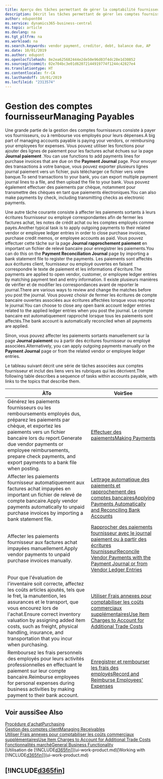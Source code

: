 ```yaml
---
title: Aperçu des tâches permettant de gérer la comptabilité fournisseur| Microsoft Docs
description: Décrit les tâches permettant de gérer les comptes fournisseur, par exemple, le paiement des créditeurs ou l'affectation de paiements sortants aux écritures pour fermer des factures ou des notes de crédit.
author: edupont04
ms.service: dynamics365-business-central
ms.topic: article
ms.devlang: na
ms.tgt_pltfrm: na
ms.workload: na
ms.search.keywords: vendor payment, creditor, debt, balance due, AP
ms.date: 10/01/2019
ms.author: edupont
ms.openlocfilehash: 8e2ea625682444e2de50e96d03f4dc28e1d30852
ms.sourcegitcommit: 02e704bc3e01d62072144919774f1244c42827e4
ms.translationtype: HT
ms.contentlocale: fr-CA
ms.lasthandoff: 10/01/2019
ms.locfileid: "2313574"
---
```

# <a name="managing-payables"></a><span data-ttu-id="976d5-103">Gestion des comptes fournisseur</span><span class="sxs-lookup"><span data-stu-id="976d5-103">Managing Payables</span></span>

<span data-ttu-id="976d5-104">Une grande partie de la gestion des comptes fournisseurs consiste à payer vos fournisseurs, ou à rembourse vos employés pour leurs dépenses.</span><span class="sxs-lookup"><span data-stu-id="976d5-104">A big part of managing accounts payable is paying your vendors, or reimbursing your employees for expenses.</span></span> <span data-ttu-id="976d5-105">Vous pouvez utiliser les fonctions pour ajouter des lignes de paiement pour les factures achat échues sur la page **Journal paiement** .</span><span class="sxs-lookup"><span data-stu-id="976d5-105">You can use functions to add payments lines for purchase invoices that are due on the **Payment Journal** page.</span></span> <span data-ttu-id="976d5-106">Pour envoyer des transactions à votre banque, vous pouvez exporter plusieurs lignes journal paiement vers un fichier, puis télécharger ce fichier vers votre banque.</span><span class="sxs-lookup"><span data-stu-id="976d5-106">To send transactions to your bank, you can export multiple payment journal lines to a file, and then upload the file to your bank.</span></span> <span data-ttu-id="976d5-107">Vous pouvez également effectuer des paiements par chèque, notamment pour transmettre des chèques en tant que paiements électroniques.</span><span class="sxs-lookup"><span data-stu-id="976d5-107">You can also make payments by check, including transmitting checks as electronic payments.</span></span>

<span data-ttu-id="976d5-108">Une autre tâche courante consiste à affecter les paiements sortants à leurs écritures fournisseur ou employé correspondantes afin de fermer les factures achat, les notes de crédit achat ou les comptes employés comme payés.</span><span class="sxs-lookup"><span data-stu-id="976d5-108">Another typical task is to apply outgoing payments to their related vendor or employee ledger entries in order to close purchase invoices, purchase credit memos, or employee accounts as paid.</span></span> <span data-ttu-id="976d5-109">Vous pouvez effectuer cette tâche sur la page **Journal rapprochement paiement** en important un fichier de relevé bancaire pour enregistrer les paiements.</span><span class="sxs-lookup"><span data-stu-id="976d5-109">You can do this on the **Payment Reconciliation Journal** page by importing a bank statement file to register the payments.</span></span> <span data-ttu-id="976d5-110">Les paiements sont affectés aux écritures client, fournisseur ou employé ouvertes en faisant correspondre le texte de paiement et les informations d'écriture.</span><span class="sxs-lookup"><span data-stu-id="976d5-110">The payments are applied to open vendor, customer, or employee ledger entries by matching payment text and entry information.</span></span> <span data-ttu-id="976d5-111">Il existe plusieurs manières de vérifier et de modifier les correspondances avant de reporter le journal.</span><span class="sxs-lookup"><span data-stu-id="976d5-111">There are various ways to review and change the matches before you post the journal.</span></span> <span data-ttu-id="976d5-112">Vous pouvez choisir de fermer les écritures de compte bancaire ouvertes associées aux écritures affectées lorsque vous reportez le journal.</span><span class="sxs-lookup"><span data-stu-id="976d5-112">You can choose to close any open bank account ledger entries related to the applied ledger entries when you post the journal.</span></span> <span data-ttu-id="976d5-113">Le compte bancaire est automatiquement rapproché lorsque tous les paiements sont affectés.</span><span class="sxs-lookup"><span data-stu-id="976d5-113">The bank account is automatically reconciled when all payments are applied.</span></span>

<span data-ttu-id="976d5-114">Sinon, vous pouvez affecter les paiements sortants manuellement sur la page **Journal paiement** ou à partir des écritures fournisseur ou employé associées.</span><span class="sxs-lookup"><span data-stu-id="976d5-114">Alternatively, you can apply outgoing payments manually on the **Payment Journal** page or from the related vendor or employee ledger entries.</span></span>

<span data-ttu-id="976d5-115">Le tableau suivant décrit une série de tâches associées aux comptes fournisseur et inclut des liens vers les rubriques qui les décrivent.</span><span class="sxs-lookup"><span data-stu-id="976d5-115">The following table describes a sequence of tasks within accounts payable, with links to the topics that describe them.</span></span>

| <span data-ttu-id="976d5-116">À</span><span class="sxs-lookup"><span data-stu-id="976d5-116">To</span></span> | <span data-ttu-id="976d5-117">Voir</span><span class="sxs-lookup"><span data-stu-id="976d5-117">See</span></span> |
| --- | --- |
| <span data-ttu-id="976d5-118">Générez les paiements fournisseurs ou les remboursements employés dus, préparez les paiements par chèque, et exportez les paiements vers un fichier bancaire lors du report.</span><span class="sxs-lookup"><span data-stu-id="976d5-118">Generate due vendor payments or employee reimbursements, prepare check payments, and export payments to a bank file when posting.</span></span> |[<span data-ttu-id="976d5-119">Effectuer des paiements</span><span class="sxs-lookup"><span data-stu-id="976d5-119">Making Payments</span></span>](payables-make-payments.md) |
| <span data-ttu-id="976d5-120">Affecter les paiements fournisseur automatiquement aux factures achat impayées en important un fichier de relevé de compte bancaire.</span><span class="sxs-lookup"><span data-stu-id="976d5-120">Apply vendor payments automatically to unpaid purchase invoices by importing a bank statement file.</span></span> |[<span data-ttu-id="976d5-121">Lettrage automatique des paiements et rapprochement des comptes bancaires</span><span class="sxs-lookup"><span data-stu-id="976d5-121">Applying Payments Automatically and Reconciling Bank Accounts</span></span>](receivables-apply-payments-auto-reconcile-bank-accounts.md) |
| <span data-ttu-id="976d5-122">Affecter les paiements fournisseur aux factures achat impayées manuellement.</span><span class="sxs-lookup"><span data-stu-id="976d5-122">Apply vendor payments to unpaid purchase invoices manually.</span></span> |[<span data-ttu-id="976d5-123">Rapprocher des paiements fournisseur avec le journal paiement ou à partir des écritures fournisseur</span><span class="sxs-lookup"><span data-stu-id="976d5-123">Reconcile Vendor Payments with the Payment Journal or from Vendor Ledger Entries</span></span>](payables-how-apply-purchase-transactions-manually.md) |
|<span data-ttu-id="976d5-124">Pour que l'évaluation de l'inventaire soit correcte, affectez les coûts articles ajoutés, tels que le fret, la manutention, les assurances et le transport, que vous encourez lors de l'achat.</span><span class="sxs-lookup"><span data-stu-id="976d5-124">Ensure correct inventory valuation by assigning added item costs, such as freight, physical handling, insurance, and transportation that you incur when purchasing.</span></span>|[<span data-ttu-id="976d5-125">Utiliser Frais annexes pour comptabiliser les coûts commerciaux supplémentaires</span><span class="sxs-lookup"><span data-stu-id="976d5-125">Use Item Charges to Account for Additional Trade Costs</span></span>](payables-how-assign-item-charges.md)|
|<span data-ttu-id="976d5-126">Remboursez les frais personnels des employés pour leurs activités professionnelles en effectuant le paiement sur leur compte bancaire.</span><span class="sxs-lookup"><span data-stu-id="976d5-126">Reimburse employees for personal expenses during business activities by making payment to their bank account.</span></span>|[<span data-ttu-id="976d5-127">Enregistrer et rembourser les frais des employés</span><span class="sxs-lookup"><span data-stu-id="976d5-127">Record and Reimburse Employees' Expenses</span></span>](finance-how-record-reimburse-employee-expenses.md)|

## <a name="see-also"></a><span data-ttu-id="976d5-128">Voir aussi</span><span class="sxs-lookup"><span data-stu-id="976d5-128">See Also</span></span>
[<span data-ttu-id="976d5-129">Procédure d'achat</span><span class="sxs-lookup"><span data-stu-id="976d5-129">Purchasing</span></span>](purchasing-manage-purchasing.md)  
[<span data-ttu-id="976d5-130">Gestion des comptes client</span><span class="sxs-lookup"><span data-stu-id="976d5-130">Managing Receivables</span></span>](receivables-manage-receivables.md)  
[<span data-ttu-id="976d5-131">Utiliser Frais annexes pour comptabiliser les coûts commerciaux supplémentaires</span><span class="sxs-lookup"><span data-stu-id="976d5-131">Use Item Charges to Account for Additional Trade Costs</span></span>](payables-how-assign-item-charges.md)  
[<span data-ttu-id="976d5-132">Fonctionnalités marché</span><span class="sxs-lookup"><span data-stu-id="976d5-132">General Business Functionality</span></span>](ui-across-business-areas.md)  
<span data-ttu-id="976d5-133">[Utilisation de [!INCLUDE[d365fin](includes/d365fin_md.md)]](ui-work-product.md)</span><span class="sxs-lookup"><span data-stu-id="976d5-133">[Working with [!INCLUDE[d365fin](includes/d365fin_md.md)]](ui-work-product.md)</span></span>

## [!INCLUDE[d365fin](includes/free_trial_md.md)]  
